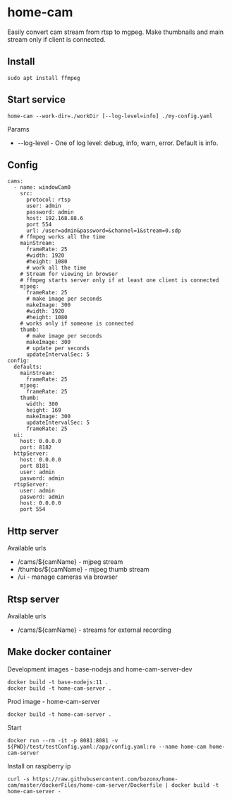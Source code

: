 # home-cam
Easily convert cam stream from rtsp to mgpeg. Make thumbnails and main stream only if client is connected.


## Install

    sudo apt install ffmpeg


## Start service

    home-cam --work-dir=./workDir [--log-level=info] ./my-config.yaml
    
Params

* --log-level - One of log level: debug, info, warn, error. Default is info.
    

## Config

    cams:
      - name: windowCam0
        src:
          protocol: rtsp
          user: admin
          password: admin
          host: 192.168.88.6
          port 554
          url: /user=admin&password=&channel=1&stream=0.sdp
        # ffmpeg works all the time
        mainStream:
          frameRate: 25
          #width: 1920
          #height: 1080
          # work all the time
        # Stream for viewing in browser
        # ffmpeg starts server only if at least one client is connected
        mjpeg:
          frameRate: 25
          # make image per seconds
          makeImage: 300
          #width: 1920
          #height: 1080
        # works only if someone is connected
        thumb:
          # make image per seconds
          makeImage: 300
          # update per seconds
          updateIntervalSec: 5
    config:
      defaults:
        mainStream:
          frameRate: 25
        mjpeg:
          frameRate: 25
        thumb:
          width: 300
          height: 169
          makeImage: 300
          updateIntervalSec: 5
          frameRate: 25
      ui:
        host: 0.0.0.0
        port: 8182
      httpServer:
        host: 0.0.0.0
        port 8181
        user: admin
        pasword: admin
      rtspServer:
        user: admin
        pasword: admin
        host: 0.0.0.0
        port 554

## Http server

Available urls

* /cams/${camName} - mjpeg stream
* /thumbs/${camName} - mjpeg thumb stream
* /ui - manage cameras via browser


## Rtsp server

Available urls

* /cams/${camName} - streams for external recording


## Make docker container

Development images - base-nodejs and home-cam-server-dev

    docker build -t base-nodejs:11 .
    docker build -t home-cam-server .

Prod image - home-cam-server

    docker build -t home-cam-server .

Start

    docker run --rm -it -p 8081:8081 -v ${PWD}/test/testConfig.yaml:/app/config.yaml:ro --name home-cam home-cam-server

Install on raspberry ip

    curl -s https://raw.githubusercontent.com/bozonx/home-cam/master/dockerFiles/home-cam-server/Dockerfile | docker build -t home-cam-server -
    